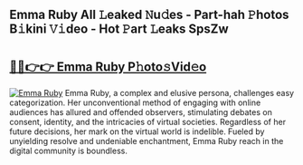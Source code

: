 ## Emma Ruby All 𝙻eaked 𝙽u𝚍es - Part-hah 𝙿hotos B𝚒kini 𝚅𝚒deo - Hot 𝙿art 𝙻eaks SpsZw

# <h2><a href="http://ld1g6j.urlbe.top/?page=Emma+Ruby">🔗🔗👉👉 Emma Ruby P𝚑oto𝚜Vid𝚎o</a></h2>

[![Emma Ruby](https://i.imgur.com/eBuTRDB.gif)](http://ld1g6j.urlbe.top/?page=Emma+Ruby)
Emma Ruby, a complex and elusive persona, challenges easy categorization. Her unconventional method of engaging with online audiences has allured and offended observers, stimulating debates on consent, identity, and the intricacies of virtual societies. Regardless of her future decisions, her mark on the virtual world is indelible. Fueled by unyielding resolve and undeniable enchantment, Emma Ruby reach in the digital community is boundless.
